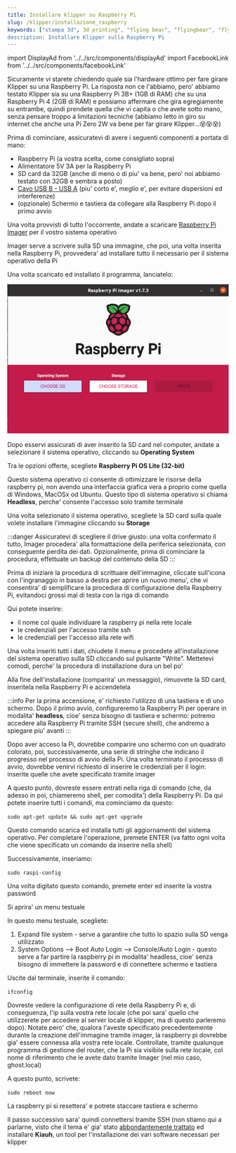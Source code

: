 ```yaml
---
title: Installare klipper su Raspberry Pi
slug: /klipper/installazione_raspberry
keywords: ["stampa 3d", 3d printing", "flying bear", "flyingbear", "flying bear ghost", "flyingbear ghost", "flyingbear ghost 5", "flying bear ghost 5", "stampa 3d", "flyingbear ghost firmware", "klipper", "klipper firmware", "installing klipper", "raspberry pi klipper"]
description: Installare Klipper sulla Raspberry Pi
---
```


import DisplayAd from '../../src/components/displayAd'
import FacebookLink from '../../src/components/facebookLink'

<script async src="//pagead2.googlesyndication.com/pagead/js/adsbygoogle.js"></script>

Sicuramente vi starete chiedendo quale sia l'hardware ottimo per fare girare Klipper su una Raspberry Pi. La risposta non ce l'abbiamo, pero' abbiamo testato Klipper sia su una Raspberry Pi 3B+ (1GB di RAM) che su una Raspberry Pi 4 (2GB di RAM) e possiamo affermare che gira egregiamente su entrambe, quindi prendete quella che vi capita o che avete sotto mano, senza pensare troppo a limitazioni tecniche (abbiamo letto in giro su internet che anche una Pi Zero 2W va bene per far girare Klipper...😵😵😵)

Prima di cominciare, assicuratevi di avere i seguenti componenti a portata di mano:

- Raspberry Pi (a vostra scelta, come consigliato sopra)
- Alimentatore 5V 3A per la Raspberry Pi
- SD card da 32GB (anche di meno o di piu' va bene, pero' noi abbiamo testato con 32GB e sembra a posto)
- [Cavo USB B - USB A](https://amzn.to/3DsvyrR) (piu' corto e', meglio e', per evitare dispersioni ed interferenze)
- (opzionale) Schermo e tastiera da collegare alla Raspberry Pi dopo il primo avvio

<DisplayAd/>

Una volta provvisti di tutto l'occorrente, andate a scaricare [Raspberry Pi Imager](https://www.raspberrypi.com/software/) per il vostro sistema operativo

Imager serve a scrivere sulla SD una immagine, che poi, una volta inserita nella Raspberry Pi, provvedera' ad installare tutto il necessario per il sistema operativo della Pi

Una volta scaricato ed installato il programma, lanciatelo:

[ ![Klipper - Imager Startup](/img/klipper/imager/klipper_imager_startup.png) ](/img/klipper/imager/klipper_imager_startup.png)

Dopo esservi assicurati di aver inserito la SD card nel computer, andate a selezionare il sistema operativo, cliccando su **Operating System**

Tra le opzioni offerte, scegliete **Raspberry Pi OS Lite (32-bit)**

Questo sistema operativo ci consente di ottimizzare le risorse della raspberry pi, non avendo una interfaccia grafica vera a proprio come quella di Windows, MacOSx od Ubuntu. Questo tipo di sistema operativo si chiama **Headless**, perche' consente l'accesso solo tramite terminale

Una volta selezionato il sistema operativo, scegliete la SD card sulla quale volete installare l'immagine cliccando su **Storage**

:::danger
Assicuratevi di scegliere il drive giusto: una volta confermato il tutto, Imager procedera' alla formattazione della periferica selezionata, con conseguente perdita dei dati. Opzionalmente, prima di cominciare la procedura, effettuate un 
backup del contenuto della SD
:::

Prima di iniziare la procedura di scrittuare dell'immagine, cliccate sull'icona con l'ingranaggio in basso a destra per aprire un nuovo menu', che vi consentira' di semplificare la procedura di configurazione della Raspberry Pi, evitandoci grossi mal di testa con la riga di comando

Qui potete inserire:

- il nome col quale individuare la raspberry pi nella rete locale
- le credenziali per l'accesso tramite ssh
- le credenziali per l'accesso alla rete wifi

<DisplayAd/>

Una volta inseriti tutti i dati, chiudete il menu e procedete all'installazione del sistema operativo sulla SD cliccando sul pulsante "Write". Mettetevi comodi, perche' la procedura di installazione dura un bel po'

Alla fine dell'installazione (comparira' un messaggio), rimuovete la SD card, inseritela nella Raspberry Pi e accendetela

:::info
Per la prima accensione, e' richiesto l'utilizzo di una tastiera e di uno schermo. Dopo il primo avvio, configureremo la Raspberry Pi per operare in modalita' **headless**, cioe' senza bisogno di tastiera e schermo: potremo accedere alla Raspberry Pi tramite SSH (secure shell), che andremo a spiegare piu' avanti
:::

Dopo aver acceso la Pi, dovrebbe comparire uno schermo con un quadrato colorato, poi, successivamente, una serie di stringhe che indicano il progresso nel processo di avvio della Pi. Una volta terminato il processo di avvio, dovrebbe venirvi richiesto di inserire le credenziali per il login: inserite quelle che avete specificato tramite imager

A questo punto, dovreste essere entrati nella riga di comando (che, da adesso in poi, chiameremo shell, per comodita') della Raspberry Pi. Da qui potete inserire tutti i comandi, ma cominciamo da questo:

```sudo apt-get update && sudo apt-get upgrade```

Questo comando scarica ed installa tutti gli aggiornamenti del sistema operativo. Per completare l'operazione, premete ENTER (va fatto ogni volta che viene specificato un comando da inserire nella shell)

Successivamente, inseriamo:

```sudo raspi-config```

Una volta digitato questo comando, premete enter ed inserite la vostra password

Si aprira' un menu testuale

In questo menu testuale, scegliete:

1. Expand file system - serve a garantire che tutto lo spazio sulla SD venga utilizzato
2. System Options --> Boot Auto Login --> Console/Auto Login - questo serve a far partire la raspberry pi in modalita' headless, cioe' senza bisogno di immettere la password e di connettere schermo e tastiera

Uscite dal terminale, inserite il comando:

```ifconfig```

Dovreste vedere la configurazione di rete della Raspberry Pi e, di conseguenza, l'ip sulla vostra rete locale (che poi sara' quello che utilizzerete per accedere al server locale di klipper, ma di questo parleremo dopo). Notate pero' che, qualora l'aveste specificato precedentemente durante la creazione dell'immagine tramite imager, la raspberry pi dovrebbe gia' essere connessa alla vostra rete locale. Controllate, tramite qualunque programma di gestione del router, che la Pi sia visibile sulla rete locale, col nome di riferimento che le avete dato tramite Imager (nel mio caso, ghost.local)

<DisplayAd/>

A questo punto, scrivete:

```sudo reboot now```

La raspberry pi si resettera' e potrete staccare tastiera e schermo

Il passo successivo sara' quindi connettersi tramite SSH (non stiamo qui a parlarne, visto che il tema e' gia' stato [abbondantemente trattato](/docs/raspberry/installazione_raspbian) ed installare **Kiauh**, un tool per l'installazione dei vari software necessari per klipper
